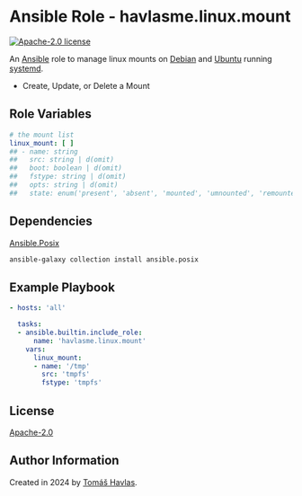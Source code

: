 Ansible Role - havlasme.linux.mount
===================================

[![Apache-2.0 license][license-image]][license-link]

An [Ansible](https://www.ansible.com/) role to manage linux mounts on [Debian](https://www.debian.org/) and [Ubuntu](https://ubuntu.com/) running [systemd](https://systemd.io/).

- Create, Update, or Delete a Mount

Role Variables
--------------

```yaml
# the mount list
linux_mount: [ ]
## - name: string
##   src: string | d(omit)
##   boot: boolean | d(omit)
##   fstype: string | d(omit)
##   opts: string | d(omit)
##   state: enum('present', 'absent', 'mounted', 'umnounted', 'remounted') | d('mounted')
```

Dependencies
------------

[Ansible.Posix](https://docs.ansible.com/ansible/latest/collections/ansible/posix/index.html)

```bash
ansible-galaxy collection install ansible.posix
```

Example Playbook
----------------

```yaml
- hosts: 'all'

  tasks:
  - ansible.builtin.include_role:
      name: 'havlasme.linux.mount'
    vars:
      linux_mount:
      - name: '/tmp'
        src: 'tmpfs'
        fstype: 'tmpfs'
```

License
-------

[Apache-2.0][license-link]

Author Information
------------------

Created in 2024 by [Tomáš Havlas](https://havlas.me/).


[license-image]: https://img.shields.io/badge/license-Apache2.0-blue.svg?style=flat-square
[license-link]: ../../LICENSE
